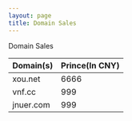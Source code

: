 ```yaml
---
layout: page
title: Domain Sales
---
```


Domain Sales

|  Domain(s)   | Prince(In CNY)  |
|  ----  | ----  |
| xou.net  | 6666 |
| vnf.cc  | 999 |
| jnuer.com  | 999 |